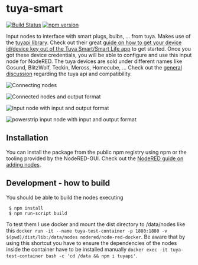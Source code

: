 # tuya-smart

[![Build Status](https://travis-ci.org/hgross/node-red-contrib-tuya-smart.svg?branch=master)](https://travis-ci.org/hgross/node-red-contrib-tuya-smart)
[![npm version](https://badge.fury.io/js/node-red-contrib-tuya-smart.svg)](https://badge.fury.io/js/node-red-contrib-tuya-smart)


Input nodes to interface with smart plugs, bulbs, ... from tuya.
Makes use of the [tuyapi library](https://github.com/codetheweb/tuyapi "tuyapi project site").
Check out their great [guide on how to get your device id/device key out of the Tuya Smart/Smart Life app](https://github.com/codetheweb/tuyapi/blob/master/docs/SETUP.md) to get started.
Once you got these device credentials, you will be able to configure and use this input node for NodeRED.
The tuya devices are sold under different names like Gosund, BlitzWolf, Teckin, Meross, Homecube, ...
Check out the [general discussion](https://github.com/codetheweb/tuyapi/issues/5) regarding the tuya api and compatibility.

![Connecting nodes](https://raw.githubusercontent.com/hgross/node-red-contrib-tuya-smart/master/images/connecting.png "Connecting tuya smart devices")

![Connected nodes and output format](https://raw.githubusercontent.com/hgross/node-red-contrib-tuya-smart/master/images/output_single_plug_meter.png "Connected tuya smart devices and data format")

![Input node with input and output format](https://raw.githubusercontent.com/hgross/node-red-contrib-tuya-smart/master/images/input-single-plug-meter.png "Input node with input and output format")

![powerstrip input node with input and output format](https://raw.githubusercontent.com/hgross/node-red-contrib-tuya-smart/master/images/input-power-strip.png "powerstrip input node with input and output format")

## Installation
You can install the package from the public npm registry using npm or the tooling provided by the NodeRED-GUI.
Check out the [NodeRED guide on adding nodes](https://nodered.org/docs/getting-started/adding-nodes).

## Development - how to build
You should be able to build the nodes executing

```
 $ npm install
 $ npm run-script build
```

To test them I use docker and mount the dist directory to /data/nodes like this `docker run -it --name tuya-test-container -p 1880:1880 -v $(pwd)/dist/lib:/data/nodes nodered/node-red-docker`. Be aware that by using this shortcut you have to ensure the dependencies of the nodes inside the container have to be installed manually `docker exec -it tuya-test-container bash -c 'cd /data && npm i tuyapi'`.
